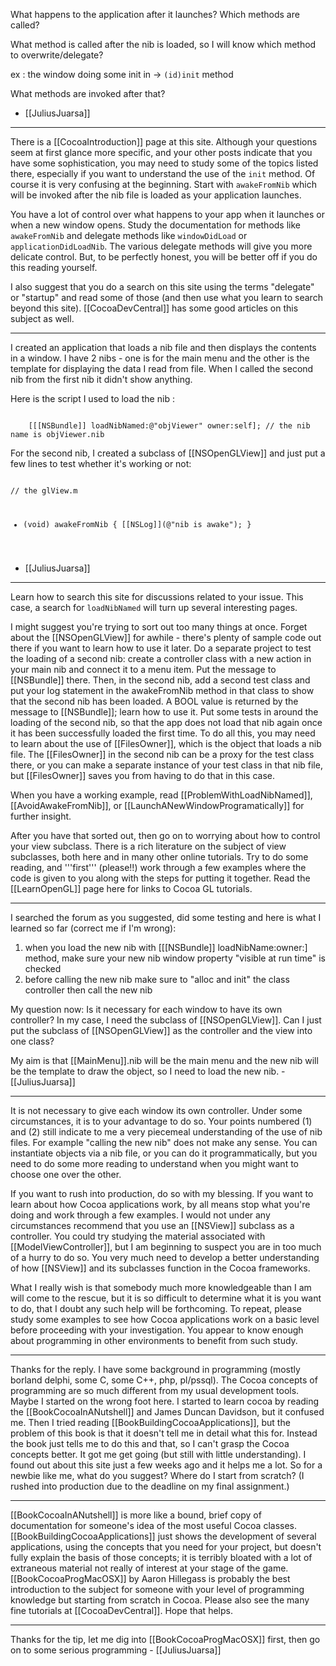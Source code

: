 What happens to the application after it launches? Which methods are called? 

What method is called after the nib is loaded, so I will know which method to overwrite/delegate?

ex : the window doing some init in -> <code>(id)init</code> method

What methods are invoked after that?

- [[JuliusJuarsa]]

----

There is a [[CocoaIntroduction]] page at this site. Although your questions seem at first glance more specific, and your other posts indicate that you have some sophistication, you may need to study some of the topics listed there, especially if you want to understand the use of the <code>init</code> method.  Of course it is very confusing at the beginning. Start with <code>awakeFromNib</code> which will be invoked after the nib file is loaded as your application launches.

You have a lot of control over what happens to your app when it launches or when a new window opens. Study the documentation for methods like <code>awakeFromNib</code> and delegate methods like <code>windowDidLoad</code> or <code>applicationDidLoadNib</code>. The various delegate methods will give you more delicate control. But, to be perfectly honest, you will be better off if you do this reading yourself.

I also suggest that you do a search on this site using the terms "delegate" or "startup" and read some of those (and then use what you learn to search beyond this site). [[CocoaDevCentral]] has some good articles on this subject as well.

----

I created an application that loads a nib file and then displays the contents in a window.
I have 2 nibs - one is for the main menu and the other is the template for displaying the data I read from file. When I called the second nib from the first nib it didn't show anything.

Here is the script I used to load the nib :

<code>
    [[[NSBundle]] loadNibNamed:@"objViewer" owner:self]; // the nib name is objViewer.nib
</code>

For the second nib, I created a subclass of [[NSOpenGLView]] and just put a few lines to test whether it's working or not:

<code>
// the glView.m

- (void) awakeFromNib
{
	[[NSLog]](@"nib is awake");
}
</code>

- [[JuliusJuarsa]]

----

Learn how to search this site for discussions related to your issue. This case, a search for <code>loadNibNamed</code> will turn up several interesting pages.

I might suggest you're trying to sort out too many things at once. Forget about the [[NSOpenGLView]] for awhile - there's plenty of sample code out there if you want to learn how to use it later. Do a separate project to test the loading of a second nib: create a controller class with a new action in your main nib and connect it to a menu item. Put the message to [[NSBundle]] there. Then, in the second nib, add a second test class and put your log statement in the awakeFromNib method in that class to show that the second nib has been loaded. A BOOL value is returned by the message to [[NSBundle]]; learn how to use it. Put some tests in around the loading of the second nib, so that the app does not load that nib again once it has been successfully loaded the first time. To do all this, you may need to learn about the use of [[FilesOwner]], which is the object that loads a nib file. The [[FilesOwner]] in the second nib can be a proxy for the test class there, or you can make a separate instance of your test class in that nib file, but [[FilesOwner]] saves you from having to do that in this case.

When you have a working example, read [[ProblemWithLoadNibNamed]], [[AvoidAwakeFromNib]], or [[LaunchANewWindowProgramatically]] for further insight.

After you have that sorted out, then go on to worrying about how to control your view subclass. There is a rich literature on the subject of view subclasses, both here and in many other online tutorials. Try to do some reading, and '''first''' (please!!) work through a few examples where the code is given to you along with the steps for putting it together. Read the [[LearnOpenGL]] page here for links to Cocoa GL tutorials.

----

I searched the forum as you suggested, did some testing and here is what I learned so far (correct me if I'm wrong):
1. when you load the new nib with [[[NSBundle]] loadNibName:owner:] method, make sure your new nib window property "visible at run time" is checked
2. before calling the new nib make sure to "alloc and init" the class controller then call the new nib

My question now: Is it necessary for each window to have its own controller? In my case, I need the subclass of [[NSOpenGLView]]. Can I just put the subclass of [[NSOpenGLView]] as the controller and the view into one class?

My aim is that [[MainMenu]].nib will be the main menu and the new nib will be the template to draw the object, so I need to load the new nib. - [[JuliusJuarsa]]

----

It is not necessary to give each window its own controller. Under some circumstances, it is to your advantage to do so. Your points numbered (1) and (2) still indicate to me a very piecemeal understanding of the use of nib files. For example "calling the new nib" does not make any sense. You can instantiate objects via a nib file, or you can do it programmatically, but you need to do some more reading to understand when you might want to choose one over the other.

If you want to rush into production, do so with my blessing. If you want to learn about how Cocoa applications work, by all means stop what you're doing and work through a few examples. I would not under any circumstances recommend that you use an [[NSView]] subclass as a controller. You could try studying the material associated with [[ModelViewController]], but I am beginning to suspect you are in too much of a hurry to do so. You very much need to develop a better understanding of how [[NSView]] and its subclasses function in the Cocoa frameworks.

What I really wish is that somebody much more knowledgeable than I am will come to the rescue, but it is so difficult to determine what it is you want to do, that I doubt any such help will be forthcoming. To repeat, please study some examples to see how Cocoa applications work on a basic level before proceeding with your investigation. You appear to know enough about programming in other environments to benefit from such study.

----

Thanks for the reply.  I have some background in programming (mostly borland delphi, some C, some C++, php, pl/pssql). The Cocoa concepts of programming are so much different from my usual development tools. Maybe I started on the wrong foot here. I started to learn cocoa by reading the [[BookCocoaInANutshell]] and James Duncan Davidson, but it confused me. Then I tried reading [[BookBuildingCocoaApplications]], but the problem of this book is that it doesn't tell me in detail what this for. Instead the book just tells me to do this and that, so I can't grasp the Cocoa concepts better. It got me get going (but still with little understanding). I found out about this site just a few weeks ago and it helps me a lot. So for a newbie like me, what do you suggest? Where do I start from scratch? (I rushed into production due to the deadline on my final assignment.)

----

[[BookCocoaInANutshell]] is more like a bound, brief copy of documentation for someone's idea of the most useful Cocoa classes. [[BookBuildingCocoaApplications]] just shows the development of several applications, using the concepts that you need for your project, but doesn't fully explain the basis of those concepts; it is terribly bloated with a lot of extraneous material not really of interest at your stage of the game. [[BookCocoaProgMacOSX]] by Aaron Hillegass is probably the best introduction to the subject for someone with your level of programming knowledge but starting from scratch in Cocoa. Please also see the many fine tutorials at [[CocoaDevCentral]]. Hope that helps.

----

Thanks for the tip, let me dig into [[BookCocoaProgMacOSX]] first, then go on to some serious programming  - [[JuliusJuarsa]]